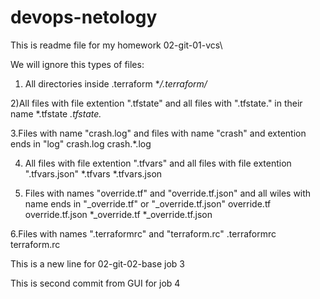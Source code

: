 # devops-netology
This is readme file for my homework 02-git-01-vcs\

We will ignore this types of files:
1) All directories inside .terraform
**/.terraform/*

2)All files with file extention ".tfstate" and all files with ".tfstate." in their name 
*.tfstate
*.tfstate.*

3.Files with name "crash.log" and files with name "crash" and extention ends in "log"
crash.log
crash.*.log

4. All files with file extention ".tfvars" and all files with file extention ".tfvars.json" 
*.tfvars
*.tfvars.json

5. Files with names "override.tf" and "override.tf.json" and all wiles with name ends in "_override.tf" or "_override.tf.json"
override.tf
override.tf.json
*_override.tf
*_override.tf.json

6.Files with names ".terraformrc" and "terraform.rc"
.terraformrc
terraform.rc

This is a new line for 02-git-02-base job 3

This is second commit from GUI for job 4
